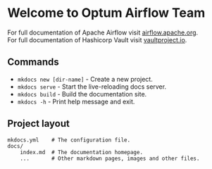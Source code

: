 # Welcome to Optum Airflow Team  

For full documentation of Apache Airflow visit [airflow.apache.org](https://airflow.apache.org/).  
For full documentation of Hashicorp Vault visit [vaultproject.io](https://www.vaultproject.io/docs).

## Commands

* `mkdocs new [dir-name]` - Create a new project.
* `mkdocs serve` - Start the live-reloading docs server.
* `mkdocs build` - Build the documentation site.
* `mkdocs -h` - Print help message and exit.

## Project layout

    mkdocs.yml    # The configuration file.
    docs/
        index.md  # The documentation homepage.
        ...       # Other markdown pages, images and other files.
